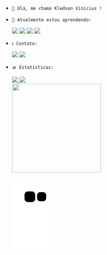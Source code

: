 <link rel="stylesheet" href="https://cdn.jsdelivr.net/gh/devicons/devicon@v2.15.1/devicon.min.css">

  -     👋 Olá, me chamo Kledson Vinicius ! 

-     🌱 Atualmente estou aprendendo:
     <div>
        <img src="https://cdn.jsdelivr.net/gh/devicons/devicon/icons/nodejs/nodejs-original.svg" width='50' weight='50'/>  <img src="https://cdn.jsdelivr.net/gh/devicons/devicon/icons/git/git-original.svg" width='50' weight='50'/>  <img src="https://cdn.jsdelivr.net/gh/devicons/devicon/icons/mysql/mysql-original-wordmark.svg" width='50' weight='50'/>  <img src="https://cdn.jsdelivr.net/gh/devicons/devicon/icons/mongodb/mongodb-plain-wordmark.svg" width='50' weight='50'/>

    </div>


-     📞 Contato:
    <div>
      <a href="https://www.instagram.com/kekelll._/" target="_blank">
      <img src="https://img.shields.io/badge/-Instagram-%23E4405F?style=for-the-badge&logo=instagram&logoColor=white" target="_blank"></a>
      <a href="https://www.linkedin.com/in/kledson-vinicius-009b66228/" target="_blank">
      <img src="https://img.shields.io/badge/-LinkedIn-%230077B5?style=for-the-badge&logo=linkedin&logoColor=white" target="_blank"></a>   
    </div>


-     📊 Estatisticas: 
    <div>
    <a href="https://github.com/KledsonV">
    <img height="180em" src="https://github-readme-stats.vercel.app/api/top-langs/?username=KledsonV&layout=compact&langs_count=7&theme=dracula"/>
    <img height="180em" src="https://github-readme-stats.vercel.app/api?username=KledsonV&show_icons=true&theme=dracula&include_all_commits=true&count_private=true"/>
    </div>
  
  
  <img src="https://media.tenor.com/gQf-Nf3he8cAAAAd/cat-typing.gif" width="240" height="240" />
  
  ![Snake animation](https://github.com/KledsonV/KledsonV/blob/output/github-contribution-grid-snake.svg)

